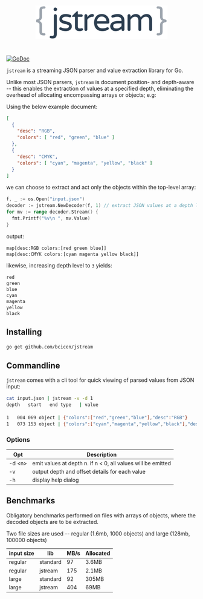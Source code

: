 <p align="center"><img width="350px" src="jstream.png" alt="jstream"/></p>

#

[![GoDoc](https://godoc.org/github.com/bcicen/jstream?status.svg)](https://godoc.org/github.com/bcicen/jstream)


`jstream` is a streaming JSON parser and value extraction library for Go.

Unlike most JSON parsers, `jstream` is document position- and depth-aware -- this enables the extraction of values at a specified depth, eliminating the overhead of allocating encompassing arrays or objects; e.g:

Using the below example document:
```json
[
  {
    "desc": "RGB",
    "colors": [ "red", "green", "blue" ]
  },
  {
    "desc": "CMYK",
    "colors": [ "cyan", "magenta", "yellow", "black" ]
  }
]
```

we can choose to extract and act only the objects within the top-level array:
```go
f, _ := os.Open("input.json")
decoder := jstream.NewDecoder(f, 1) // extract JSON values at a depth level of 1
for mv := range decoder.Stream() {
  fmt.Printf("%v\n ", mv.Value)
}
```

output:
```
map[desc:RGB colors:[red green blue]]
map[desc:CMYK colors:[cyan magenta yellow black]]
```

likewise, increasing depth level to `3` yields:
```
red
green
blue
cyan
magenta
yellow
black
```

## Installing 

```bash
go get github.com/bcicen/jstream
```

## Commandline

`jstream` comes with a cli tool for quick viewing of parsed values from JSON input:

```bash
cat input.json | jstream -v -d 1
depth	start	end	type   | value

1	004	069	object | {"colors":["red","green","blue"],"desc":"RGB"}
1	073	153	object | {"colors":["cyan","magenta","yellow","black"],"desc":"CMYK"}
```

### Options

Opt | Description
--- | ---
-d \<n\> | emit values at depth n. if n < 0, all values will be emitted
-v | output depth and offset details for each value
-h | display help dialog

## Benchmarks

Obligatory benchmarks performed on files with arrays of objects, where the decoded objects are to be extracted.

Two file sizes are used -- regular (1.6mb, 1000 objects) and large (128mb, 100000 objects)

input size | lib | MB/s | Allocated
--- | --- | --- | ---
regular | standard | 97 | 3.6MB
regular | jstream | 175 | 2.1MB
large | standard | 92 | 305MB
large | jstream | 404 | 69MB
